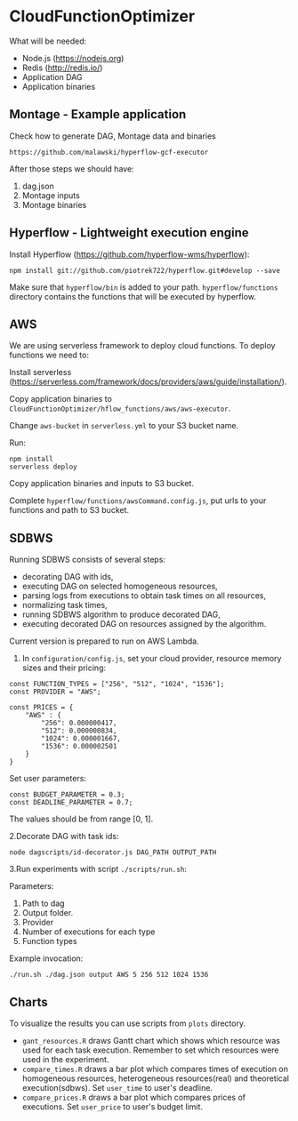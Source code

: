 # CloudFunctionOptimizer

What will be needed:
- Node.js (https://nodejs.org)
- Redis (http://redis.io/)
- Application DAG
- Application binaries

## Montage - Example application

Check how to generate DAG, Montage data and binaries
```
https://github.com/malawski/hyperflow-gcf-executor
```
After those steps we should have:
1. dag.json
2. Montage inputs
3. Montage binaries

## Hyperflow - Lightweight execution engine

Install Hyperflow (https://github.com/hyperflow-wms/hyperflow):
```
npm install git://github.com/piotrek722/hyperflow.git#develop --save
```
Make sure that `hyperflow/bin` is added to your path.
`hyperflow/functions` directory contains the functions that will be executed by hyperflow.

## AWS

We are using serverless framework to deploy cloud functions.
To deploy functions we need to:

Install serverless (https://serverless.com/framework/docs/providers/aws/guide/installation/).

Copy application binaries to `CloudFunctionOptimizer/hflow_functions/aws/aws-executor`.

Change `aws-bucket` in `serverless.yml` to your S3 bucket name.

Run:
```
npm install
serverless deploy
```

Copy application binaries and inputs to S3 bucket.

Complete `hyperflow/functions/awsCommand.config.js`, put urls to your functions and path to S3 bucket.

## SDBWS

Running SDBWS consists of several steps:
- decorating DAG with ids,
- executing DAG on selected homogeneous resources,
- parsing logs from executions to obtain task times on all resources,
- normalizing task times,
- running SDBWS algorithm to produce decorated DAG,
- executing decorated DAG on resources assigned by the algorithm.

Current version is prepared to run on AWS Lambda.

1. In `configuration/config.js`, set your cloud provider, resource memory sizes and their pricing:
```
const FUNCTION_TYPES = ["256", "512", "1024", "1536"];
const PROVIDER = "AWS";

const PRICES = {
    "AWS" : {
        "256": 0.000000417,
        "512": 0.000000834,
        "1024": 0.000001667,
        "1536": 0.000002501
    }
}
```

Set user parameters:
```
const BUDGET_PARAMETER = 0.3;
const DEADLINE_PARAMETER = 0.7;
```
The values should be from range [0, 1].

2.Decorate DAG with task ids:
```
node dagscripts/id-decorator.js DAG_PATH OUTPUT_PATH
``` 

3.Run experiments with script ``./scripts/run.sh``:

Parameters:
1. Path to dag
2. Output folder.
3. Provider
4. Number of executions for each type
5. Function types 

Example invocation:
```
./run.sh ./dag.json output AWS 5 256 512 1024 1536
```

## Charts

To visualize the results you can use scripts from `plots` directory.

* `gant_resources.R` draws Gantt chart which shows which resource was used for each task execution. Remember to set which resources were used in the experiment.
* `compare_times.R` draws a bar plot which compares times of execution on homogeneous resources, heterogeneous resources(real) and theoretical execution(sdbws). Set `user_time` to user's deadline.
* `compare_prices.R` draws a bar plot which compares prices of executions. Set `user_price` to user's budget limit.